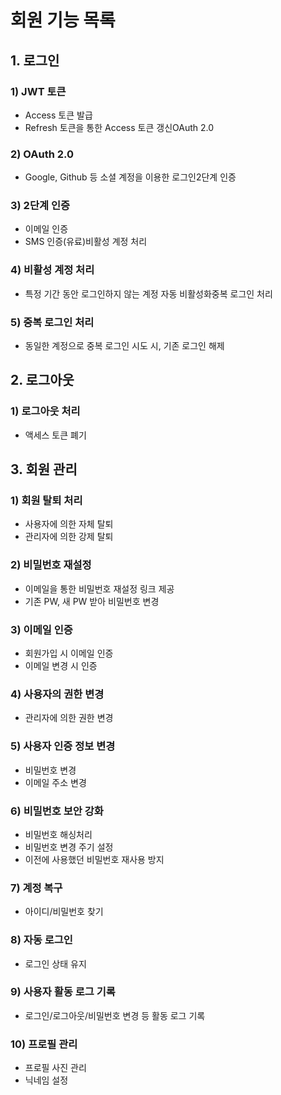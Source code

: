 

# **회원 기능 목록**

## **1. 로그인**

### 1) JWT 토큰

- Access 토큰 발급
- Refresh 토큰을 통한 Access 토큰 갱신OAuth 2.0

### 2) OAuth 2.0

- Google, Github 등 소셜 계정을 이용한 로그인2단계 인증

### 3) 2단계 인증

- 이메일 인증
- SMS 인증(유료)비활성 계정 처리

### 4) 비활성 계정 처리

- 특정 기간 동안 로그인하지 않는 계정 자동 비활성화중복 로그인 처리

### 5) 중복 로그인 처리

- 동일한 계정으로 중복 로그인 시도 시, 기존 로그인 해제

## 2. 로그아웃

### 1) 로그아웃 처리

  * 액세스 토큰 폐기

## 3. 회원 관리

### 1) 회원 탈퇴 처리

- 사용자에 의한 자체 탈퇴
- 관리자에 의한 강제 탈퇴

### 2) 비밀번호 재설정

- 이메일을 통한 비밀번호 재설정 링크 제공
- 기존 PW, 새 PW 받아 비밀번호 변경

### 3) 이메일 인증

- 회원가입 시 이메일 인증
- 이메일 변경 시 인증

### 4) 사용자의 권한 변경

- 관리자에 의한 권한 변경

### 5) 사용자 인증 정보 변경

- 비밀번호 변경
- 이메일 주소 변경

### 6) 비밀번호 보안 강화

- 비밀번호 해싱처리
- 비밀번호 변경 주기 설정
- 이전에 사용했던 비밀번호 재사용 방지

### 7) 계정 복구

- 아이디/비밀번호 찾기

### 8) 자동 로그인

- 로그인 상태 유지

### 9) 사용자 활동 로그 기록

- 로그인/로그아웃/비밀번호 변경 등 활동 로그 기록

### 10) 프로필 관리

- 프로필 사진 관리
- 닉네임 설정
